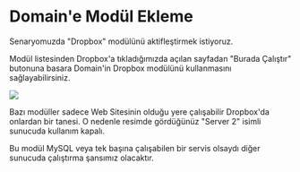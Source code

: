 # Domain'e Modül Ekleme

Senaryomuzda "Dropbox" modülünü aktifleştirmek istiyoruz. 

Modül listesinden Dropbox'a tıkladığımızda açılan sayfadan "Burada Çalıştır" butonuna basara Domain'in Dropbox modülünü kullanmasını sağlayabilirsiniz.

![](https://lh5.googleusercontent.com/E95GvN57JvQ4-Ae17JOQmOIT46tCa-5r-XOmwUT0SvHYq2E99Y0pF7O2s9JW0eAr51wr4hSLGLqnOfk0AXpP01AyCP8P31cs8s_kEHpB_te6gXhSQUhXccgQ3-WWDDKPdw)

Bazı modüller sadece Web Sitesinin olduğu yere çalışabilir Dropbox'da onlardan bir tanesi. O nedenle resimde gördüğünüz "Server 2" isimli sunucuda kullanım kapalı. 

Bu modül MySQL veya tek başına çalışabilen bir servis olsaydı diğer sunucuda çalıştırma şansımız olacaktır.